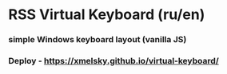 # RSS Virtual Keyboard (ru/en)

### simple Windows keyboard layout (vanilla JS)

### Deploy - https://xmelsky.github.io/virtual-keyboard/
